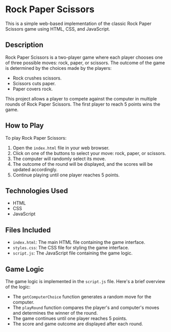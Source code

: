 # Rock Paper Scissors

This is a simple web-based implementation of the classic Rock Paper Scissors game using HTML, CSS, and JavaScript.

## Description

Rock Paper Scissors is a two-player game where each player chooses one of three possible moves: rock, paper, or scissors. The outcome of the game is determined by the choices made by the players:

- Rock crushes scissors.
- Scissors cuts paper.
- Paper covers rock.

This project allows a player to compete against the computer in multiple rounds of Rock Paper Scissors. The first player to reach 5 points wins the game.

## How to Play

To play Rock Paper Scissors:

1. Open the `index.html` file in your web browser.
2. Click on one of the buttons to select your move: rock, paper, or scissors.
3. The computer will randomly select its move.
4. The outcome of the round will be displayed, and the scores will be updated accordingly.
5. Continue playing until one player reaches 5 points.

## Technologies Used

- HTML
- CSS
- JavaScript

## Files Included

- `index.html`: The main HTML file containing the game interface.
- `styles.css`: The CSS file for styling the game interface.
- `script.js`: The JavaScript file containing the game logic.

## Game Logic

The game logic is implemented in the `script.js` file. Here's a brief overview of the logic:
- The `getComputerChoice` function generates a random move for the computer.
- The `playRound` function compares the player's and computer's moves and determines the winner of the round.
- The game continues until one player reaches 5 points.
- The score and game outcome are displayed after each round.

